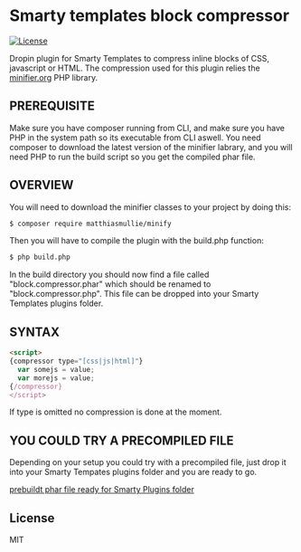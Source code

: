 # Smarty templates block compressor

[![License](https://cdn.rawgit.com/steinhaug/smarty-templates-block-compressor/master/src/assets/minify.svg)](https://github.com/steinhaug/smarty-templates-block-compressor/blob/master/LICENSE)

Dropin plugin for Smarty Templates to compress inline blocks of CSS, javascript or HTML. The compression used for this plugin relies the [minifier.org](https://www.minifier.org/) PHP library.

## PREREQUISITE

Make sure you have composer running from CLI, and make sure you have PHP in the system path so its executable from CLI aswell. You need composer to download the latest version of the minifier labrary, and you will need PHP to run the build script so you get the compiled phar file.

## OVERVIEW

You will need to download the minifier classes to your project by doing this:

```bash
$ composer require matthiasmullie/minify
```

Then you will have to compile the plugin with the build.php function:

```bash
$ php build.php
```

In the build directory you should now find a file called "block.compressor.phar" which should be renamed to "block.compressor.php". This file can be dropped into your Smarty Templates plugins folder.

## SYNTAX

```html
<script>
{compressor type="[css|js|html]"}
  var somejs = value;
  var morejs = value;
{/compressor}
</script>
```
If type is omitted no compression is done at the moment.

## YOU COULD TRY A PRECOMPILED FILE

Depending on your setup you could try with a precompiled file, just drop it into your Smarty Tempates plugins folder and you are ready to go.

[prebuildt phar file ready for Smarty Plugins folder](https://github.com/steinhaug/smarty-templates-block-compressor/tree/master/prebuild-history)

## License

MIT